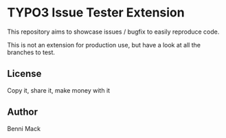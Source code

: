 # TYPO3 Issue Tester Extension

This repository aims to showcase issues / bugfix
to easily reproduce code.

This is not an extension for production use,
but have a look at all the branches to test.

## License

Copy it, share it, make money with it

## Author

Benni Mack
